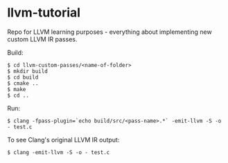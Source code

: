 # llvm-tutorial

Repo for LLVM learning purposes - everything about implementing new custom LLVM IR passes.

Build:

    $ cd llvm-custom-passes/<name-of-folder>
    $ mkdir build
    $ cd build
    $ cmake ..
    $ make
    $ cd ..

Run:

    $ clang -fpass-plugin=`echo build/src/<pass-name>.*` -emit-llvm -S -o - test.c

To see Clang's original LLVM IR output:

	$ clang -emit-llvm -S -o - test.c
